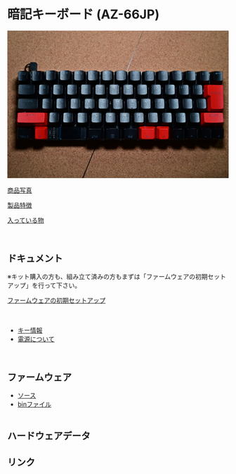 # 暗記キーボード (AZ-66JP)

![AZ-66JP](/images/az66jp/az66jp.jpg)


[商品写真](/docs/az66jp/photos/)

[製品特徴](/docs/az66jp/features/)

[入っている物](/docs/az66jp/builtin_parts/)

<br>


## ドキュメント

  
  ※キット購入の方も、組み立て済みの方もまずは「ファームウェアの初期セットアップ」を行って下さい。
  
[ファームウェアの初期セットアップ](/docs/az66jp/firmware_write/)  
<br><br>


- [キー情報](/docs/az66jp/keydata/)
- [電源について](/docs/az66jp/power_line/)

<br>


## ファームウェア

- [ソース](/firmware/)
- [binファイル](/firmware/bin/az66jp/)
<br><br>

## ハードウェアデータ


## リンク


